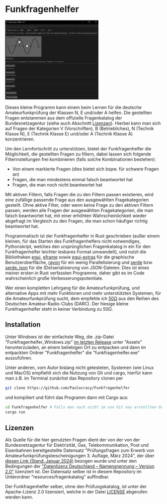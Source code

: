 # Funkfragenhelfer

<img src="./screenshot.png" width="300" />

Dieses kleine Programm kann einem beim Lernen für die deutsche Amateurfunkprüfung der Klassen N, E und/oder A helfen. Die gestellten Fragen entstammen aus dem offizielle Fragenkatalog der Bundesnetzagentur (siehe auch Abschnitt [Lizenzen](#lizenzen)). Hierbei kann man sich auf Fragen der Kategorien V (Vorschriften), B (Betriebliches), N (Technik Klasse N), E (Technik Klasse E) und/oder A (Technik Klasse A) konzentrieren.

Um den Lernfortschritt zu unterstützen, bietet der Funkfragenhelfer die Möglichkeit, die gestellten Fragen zu filtern, dabei lassen sich folgende Filterinstellungen frei kombinieren (falls solche Kombinationen bestehen):

* Von einem markierte Fragen (dies bietet sich bspw. für schwere Fragen an)
* Fragen, die man mindestens einmal falsch beantwortet hat
* Fragen, die man noch nicht beantwortet hat

Mit aktiven Filtern, falls Fragen die zu den Filtern passen existieren, wird eine zufällige passende Frage aus den ausgewählten Fragekategorien gestellt. Ohne aktive Filter, oder wenn keine Frage zu den aktiven Filtern passen, werden alle Fragen der ausgewählten Fragekategorien, die man falsch beantwortet hat, mit einer erhöhten Wahrscheinlichkeit wieder abgefragt im Vergleich zu den Fragen, die man schon häufiger richtig beantwortet hat.

Programmatisch ist der Funkfragenhelfer in Rust geschrieben (außer einem kleinen, für das Starten des Funkfragenhelfers nicht notwendiges, Pythonskript, welches den ursprünglichen Fragenkatalog in ein für den Funkfragenhelfer leichter lesbares Format umwandelt), und nutzt die Bibliotheken [egui](https://github.com/emilk/egui), [eframe](https://docs.rs/eframe/latest/eframe/) sowie [egui-extras](https://docs.rs/egui_extras/latest/egui_extras/) für die graphische Benutzeroberfläche, [rayon](https://github.com/rayon-rs/rayon) für ein wenig Parallelisierung und [serde](https://github.com/serde-rs/serde) bzw. [serde_json](https://docs.rs/serde_json/latest/serde_json/) für die (De)serialisierung von JSON-Dateien. Dies ist eines meiner ersten in Rust verfassten Programme, daher gibt es im Code wahrscheinlich große Verbesserungspotentiale.

Wer einen kompletten Lehrgang für die Amateurfunkprüfung, und alternative Apps mit mehr Funktionen und mehr unterstützten Systemen, für die Amateurfunkprüfung sucht, dem empfehle ich [50Ω](https://50ohm.de/) aus den Reihen des Deutschen Amateur-Radio-Clubs (DARC). Der hiesige kleine Funkfragenhelfer steht in keiner Verbindung zu 50Ω.

## Installation

Unter Windows ist der einfachste Weg, die .zip-Datei "Funkfragenhelfer_Windows.zip" [im letzten Release](https://github.com/Paulocracy/Funkfragenhelfer/releases/latest) unter "Assets" herunterzuladen, an einem beliebigen Ort zu entpacken und dann im entpackten Ordner "Funkfragenhelfer" die "funkfragenhelfer.exe" auszuführen.

Unter anderen, vom Autor bislang nicht getesteten, Systemen (wie Linux und MacOS) empfiehlt sich die Nutzung von Git und cargo, hierfür kann man z.B. im Terminal zunächst das Repository clonen per

```sh
git clone https://github.com/Paulocracy/Funkfragenhelfer
```

und kompiliert und führt das Programm dann mit Cargo aus:

```sh
cd Funkfragenhelfer # Falls man noch nicht im von Git neu erstellten Ordner ist
cargo run
```

## Lizenzen

Als Quelle für die hier genutzten Fragen dient der von der von der Bundesnetzagentur für Elektrizität, Gas,
Telekommunikation, Post und Eisenbahnen bereitgestellte Datensatz "Prüfungsfragen zum Erwerb von Amateurfunkprüfungsbescheinigungen 3. Auflage, März 2024", der über [diesen Link (Stand: Januar 2024)](https://www.bundesnetzagentur.de/SharedDocs/Downloads/DE/Sachgebiete/Telekommunikation/Unternehmen_Institutionen/Frequenzen/Amateurfunk/Fragenkatalog/PruefungsfragenZIP.zip) bezogen wurde und unter den Bedingungen der ["Datenlizenz Deutschland – Namensnennung – Version 2.0"](https://www.govdata.de/dl-de/by-2-0) lizenziert ist. Der Datensatz selber ist in diesem Repository im Unterordner "resources/fragenkatalog" auffindbar.

Der Funkfragenhelfer selber, ohne den Prüfungskatalog, ist unter der Apache-Lizenz 2.0 lizensiert, welche in der Datei [LICENSE](./LICENSE) abgerufen werden kann.
